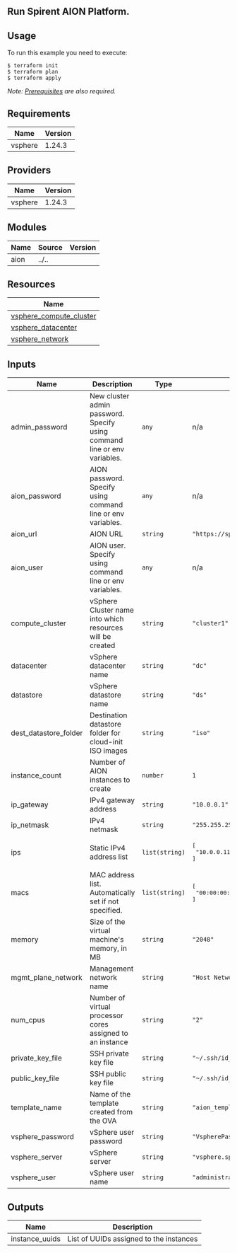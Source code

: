 ## Run Spirent AION Platform.

## Usage
To run this example you need to execute:

    $ terraform init
    $ terraform plan
    $ terraform apply

_Note: [Prerequisites](../../README.md#Prerequisites) are also required._


<!-- BEGINNING OF PRE-COMMIT-TERRAFORM DOCS HOOK -->
## Requirements

| Name | Version |
|------|---------|
| vsphere | 1.24.3 |

## Providers

| Name | Version |
|------|---------|
| vsphere | 1.24.3 |

## Modules

| Name | Source | Version |
|------|--------|---------|
| aion | ../.. |  |

## Resources

| Name |
|------|
| [vsphere_compute_cluster](https://registry.terraform.io/providers/hashicorp/vsphere/1.24.3/docs/data-sources/compute_cluster) |
| [vsphere_datacenter](https://registry.terraform.io/providers/hashicorp/vsphere/1.24.3/docs/data-sources/datacenter) |
| [vsphere_network](https://registry.terraform.io/providers/hashicorp/vsphere/1.24.3/docs/data-sources/network) |

## Inputs

| Name | Description | Type | Default | Required |
|------|-------------|------|---------|:--------:|
| admin\_password | New cluster admin password. Specify using command line or env variables. | `any` | n/a | yes |
| aion\_password | AION password. Specify using command line or env variables. | `any` | n/a | yes |
| aion\_url | AION URL | `string` | `"https://spirent.spirentaion.com"` | no |
| aion\_user | AION user. Specify using command line or env variables. | `any` | n/a | yes |
| compute\_cluster | vSphere Cluster name into which resources will be created | `string` | `"cluster1"` | no |
| datacenter | vSphere datacenter name | `string` | `"dc"` | no |
| datastore | vSphere datastore name | `string` | `"ds"` | no |
| dest\_datastore\_folder | Destination datastore folder for cloud-init ISO images | `string` | `"iso"` | no |
| instance\_count | Number of AION instances to create | `number` | `1` | no |
| ip\_gateway | IPv4 gateway address | `string` | `"10.0.0.1"` | no |
| ip\_netmask | IPv4 netmask | `string` | `"255.255.255.0"` | no |
| ips | Static IPv4 address list | `list(string)` | <pre>[<br>  "10.0.0.11"<br>]</pre> | no |
| macs | MAC address list.  Automatically set if not specified. | `list(string)` | <pre>[<br>  "00:00:00:11:22:33"<br>]</pre> | no |
| memory | Size of the virtual machine's memory, in MB | `string` | `"2048"` | no |
| mgmt\_plane\_network | Management network name | `string` | `"Host Network"` | no |
| num\_cpus | Number of virtual processor cores assigned to an instance | `string` | `"2"` | no |
| private\_key\_file | SSH private key file | `string` | `"~/.ssh/id_rsa"` | no |
| public\_key\_file | SSH public key file | `string` | `"~/.ssh/id_rsa.pub"` | no |
| template\_name | Name of the template created from the OVA | `string` | `"aion_template"` | no |
| vsphere\_password | vSphere user password | `string` | `"VspherePassword"` | no |
| vsphere\_server | vSphere server | `string` | `"vsphere.spirentcom.com"` | no |
| vsphere\_user | vSphere user name | `string` | `"administrator@vsphere.local"` | no |

## Outputs

| Name | Description |
|------|-------------|
| instance\_uuids | List of UUIDs assigned to the instances |
<!-- END OF PRE-COMMIT-TERRAFORM DOCS HOOK -->

